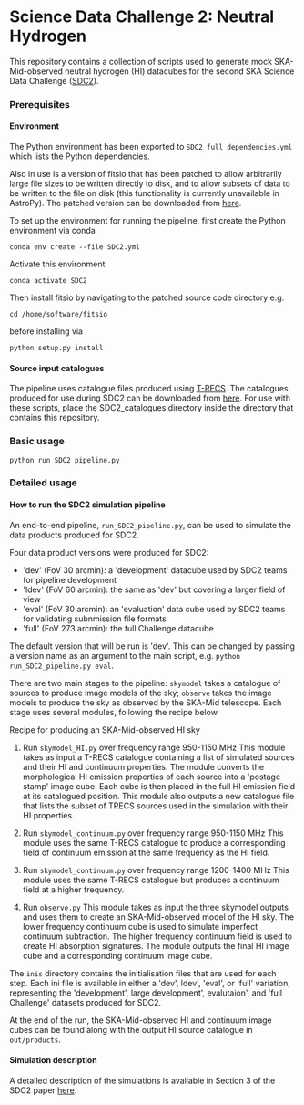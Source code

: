 # Science Data Challenge 2: Neutral Hydrogen

This repository contains a collection of scripts used to generate mock SKA-Mid-observed neutral hydrogen (HI) datacubes for the second SKA Science Data Challenge ([SDC2](https://sdc2.astronomers.skatelescope.org/)).

### Prerequisites

#### Environment

The Python environment has been exported to `SDC2_full_dependencies.yml` which lists the Python dependencies.

Also in use is a version of fitsio that has been patched to allow arbitrarily large file sizes to be written directly to disk, and to allow subsets of data to be written to the file on disk (this functionality is currently unavailable in AstroPy). The patched version can be downloaded from [here](https://drive.google.com/drive/folders/15h0hE-cnqvS6xpX90qtX_Ji1wzC65V9R?usp=sharing). 

To set up the environment for running the pipeline, first create the Python environment via conda

`conda env create --file SDC2.yml`

Activate this environment

`conda activate SDC2`

Then install fitsio by navigating to the patched source code directory e.g.

`cd /home/software/fitsio`

before installing via

`python setup.py install`

#### Source input catalogues

The pipeline uses catalogue files produced using [T-RECS](https://github.com/abonaldi/TRECS). The catalogues produced for use during SDC2 can be downloaded from [here](https://drive.google.com/drive/folders/15h0hE-cnqvS6xpX90qtX_Ji1wzC65V9R?usp=sharing). For use with these scripts, place the SDC2_catalogues directory inside the directory that contains this repository.

### Basic usage

`python run_SDC2_pipeline.py`


### Detailed usage

#### How to run the SDC2 simulation pipeline

An end-to-end pipeline, `run_SDC2_pipeline.py`, can be used to simulate the data products produced for SDC2. 

Four data product versions were produced for SDC2:
* 'dev' (FoV 30 arcmin): a 'development' datacube used by SDC2 teams for pipeline development
* 'ldev' (FoV 60 arcmin): the same as 'dev' but covering a larger field of view
* 'eval' (FoV 30 arcmin): an 'evaluation' data cube used by SDC2 teams for validating subnmission file formats
* 'full' (FoV 273 arcmin): the full Challenge datacube

The default version that will be run is 'dev'. This can be changed by passing a version name as an argument to the main script, e.g. `python run_SDC2_pipeline.py eval`.

There are two main stages to the pipeline: `skymodel` takes a catalogue of sources to produce image models of the sky;  `observe` takes the image models to produce the sky as observed by the SKA-Mid telescope. Each stage uses several modules, following the recipe below.

Recipe for producing an SKA-Mid-observed HI sky

1. Run `skymodel_HI.py` over frequency range 950-1150 MHz
This module takes as input a T-RECS catalogue containing a list of simulated sources and their HI and continuum properties. The module converts the morphological HI emission properties of each source into a 'postage stamp' image cube. Each cube is then placed in the full HI emission field at its catalogued position. This module also outputs a new catalogue file that lists the subset of TRECS sources used in the simulation with their HI properties.

2. Run `skymodel_continuum.py` over frequency range 950-1150 MHz
This module uses the same T-RECS catalogue to produce a corresponding field of continuum emission at the same frequency as the HI field. 

3. Run `skymodel_continuum.py` over frequency range 1200-1400 MHz
This module uses the same T-RECS catalogue but produces a continuum field at a higher frequency. 

4. Run `observe.py`
This module takes as input the three skymodel outputs and uses them to create an SKA-Mid-observed model of the HI sky.  The lower frequency continuum cube is used to simulate imperfect continuum subtraction. The higher frequency continuum field is used to create HI absorption signatures. The module outputs the final HI image cube and a corresponding continuum image cube.
 
The `inis` directory contains the initialisation files that are used for each step. Each ini file is available in either a 'dev', ldev', 'eval', or 'full' variation, representing the 'development', large development', evalutaion', and 'full Challenge' datasets produced for SDC2.

At the end of the run, the SKA-Mid-observed HI and continuum image cubes can be found along with the output HI source catalogue in `out/products`.

#### Simulation description

A detailed description of the simulations is available in Section 3 of the SDC2 paper [here](https://arxiv.org/abs/2303.07943).




